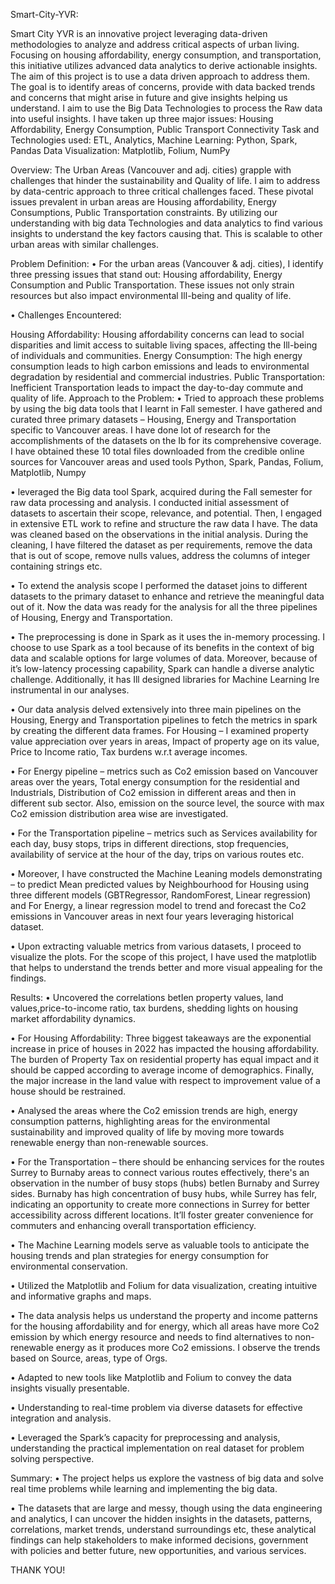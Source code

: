 Smart-City-YVR:

Smart City YVR is an innovative project leveraging data-driven methodologies to analyze and address critical aspects of urban living. Focusing on housing affordability, energy consumption, and transportation, this initiative utilizes advanced data analytics to derive actionable insights. The aim of this project is to use a data driven approach to address them. The goal is to identify areas of concerns, provide with data backed trends and concerns that might arise in future and give insights helping us understand. I aim to use the Big Data Technologies to process the Raw data into useful insights. I have taken up three major issues: Housing Affordability, Energy Consumption, Public Transport Connectivity Task and Technologies used: ETL, Analytics, Machine Learning: Python, Spark, Pandas Data Visualization: Matplotlib, Folium, NumPy

Overview:
The Urban Areas (Vancouver and adj. cities) grapple with challenges that hinder the sustainability and Quality of life. I aim to address by data-centric approach to three critical challenges faced. These pivotal issues prevalent in urban areas are Housing affordability, Energy Consumptions, Public Transportation constraints. By utilizing our understanding with big data Technologies and data analytics to find various insights to understand the key factors causing that. This is scalable to other urban areas with similar challenges.

Problem Definition:
• For the urban areas (Vancouver & adj. cities), I identify three pressing issues that stand out: Housing affordability, Energy Consumption and Public Transportation. These issues not only strain resources but also impact environmental Ill-being and quality of life.

• Challenges Encountered:

Housing Affordability: Housing affordability concerns can lead to social disparities and limit access to suitable living spaces, affecting the Ill-being of individuals and communities.
Energy Consumption: The high energy consumption leads to high carbon emissions and leads to environmental degradation by residential and commercial industries.
Public Transportation: Inefficient Transportation leads to impact the day-to-day commute and quality of life.
Approach to the Problem:
• Tried to approach these problems by using the big data tools that I learnt in Fall semester. I have gathered and curated three primary datasets – Housing, Energy and Transportation specific to Vancouver areas. I have done lot of research for the accomplishments of the datasets on the Ib for its comprehensive coverage. I have obtained these 10 total files downloaded from the credible online sources for Vancouver areas and used tools Python, Spark, Pandas, Folium, Matplotlib, Numpy

• leveraged the Big data tool Spark, acquired during the Fall semester for raw data processing and analysis. I conducted initial assessment of datasets to ascertain their scope, relevance, and potential. Then, I engaged in extensive ETL work to refine and structure the raw data I have. The data was cleaned based on the observations in the initial analysis. During the cleaning, I have filtered the dataset as per requirements, remove the data that is out of scope, remove nulls values, address the columns of integer containing strings etc.

• To extend the analysis scope I performed the dataset joins to different datasets to the primary dataset to enhance and retrieve the meaningful data out of it. Now the data was ready for the analysis for all the three pipelines of Housing, Energy and Transportation.

• The preprocessing is done in Spark as it uses the in-memory processing. I choose to use Spark as a tool because of its benefits in the context of big data and scalable options for large volumes of data. Moreover, because of it’s low-latency processing capability, Spark can handle a diverse analytic challenge. Additionally, it has Ill designed libraries for Machine Learning Ire instrumental in our analyses.

• Our data analysis delved extensively into three main pipelines on the Housing, Energy and Transportation pipelines to fetch the metrics in spark by creating the different data frames. For Housing – I examined property value appreciation over years in areas, Impact of property age on its value, Price to Income ratio, Tax burdens w.r.t average incomes.

• For Energy pipeline – metrics such as Co2 emission based on Vancouver areas over the years, Total energy consumption for the residential and Industrials, Distribution of Co2 emission in different areas and then in different sub sector. Also, emission on the source level, the source with max Co2 emission distribution area wise are investigated.

• For the Transportation pipeline – metrics such as Services availability for each day, busy stops, trips in different directions, stop frequencies, availability of service at the hour of the day, trips on various routes etc.

• Moreover, I have constructed the Machine Leaning models demonstrating – to predict Mean predicted values by Neighbourhood for Housing using three different models (GBTRegressor, RandomForest, Linear regression) and For Energy, a linear regression model to trend and forecast the Co2 emissions in Vancouver areas in next four years leveraging historical dataset.

• Upon extracting valuable metrics from various datasets, I proceed to visualize the plots. For the scope of this project, I have used the matplotlib that helps to understand the trends better and more visual appealing for the findings.

Results:
• Uncovered the correlations betIen property values, land values,price-to-income ratio, tax burdens, shedding lights on housing market affordability dynamics.

• For Housing Affordability: Three biggest takeaways are the exponential increase in price of houses in 2022 has impacted the housing affordability. The burden of Property Tax on residential property has equal impact and it should be capped according to average income of demographics. Finally, the major increase in the land value with respect to improvement value of a house should be restrained.

• Analysed the areas where the Co2 emission trends are high, energy consumption patterns, highlighting areas for the environmental sustainability and improved quality of life by moving more towards renewable energy than non-renewable sources.

• For the Transportation – there should be enhancing services for the routes Surrey to Burnaby areas to connect various routes effectively, there's an observation in the number of busy stops (hubs) betIen Burnaby and Surrey sides. Burnaby has high concentration of busy hubs, while Surrey has feIr, indicating an opportunity to create more connections in Surrey for better accessibility across different locations. It’ll foster greater convenience for commuters and enhancing overall transportation efficiency.

• The Machine Learning models serve as valuable tools to anticipate the housing trends and plan strategies for energy consumption for environmental conservation.

• Utilized the Matplotlib and Folium for data visualization, creating intuitive and informative graphs and maps.

• The data analysis helps us understand the property and income patterns for the housing affordability and for energy, which all areas have more Co2 emission by which energy resource and needs to find alternatives to non-renewable energy as it produces more Co2 emissions. I observe the trends based on Source, areas, type of Orgs.

• Adapted to new tools like Matplotlib and Folium to convey the data insights visually presentable.

• Understanding to real-time problem via diverse datasets for effective integration and analysis.

• Leveraged the Spark’s capacity for preprocessing and analysis, understanding the practical implementation on real dataset for problem solving perspective.

Summary:
• The project helps us explore the vastness of big data and solve real time problems while learning and implementing the big data.

• The datasets that are large and messy, though using the data engineering and analytics, I can uncover the hidden insights in the datasets, patterns, correlations, market trends, understand surroundings etc, these analytical findings can help stakeholders to make informed decisions, government with policies and better future, new opportunities, and various services.

THANK YOU!
